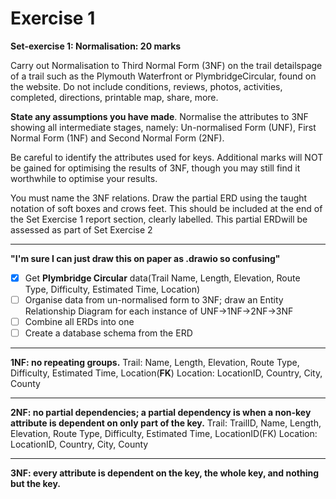 # Exercise 1

**Set-exercise 1:  Normalisation: 20 marks**

Carry out Normalisation to Third Normal Form (3NF) on the trail detailspage of a trail such as the Plymouth  Waterfront  or  PlymbridgeCircular,  found  on  the  website.   Do  not  include  conditions, reviews,  photos,  activities,  completed,  directions,  printable  map,  share,  more.

**State any assumptions you have made**. Normalise  the  attributes to 3NF  showing  all  intermediate  stages,  namely:  Un-normalised  Form (UNF), First Normal Form (1NF) and Second Normal Form (2NF).

Be careful to identify the attributes used for keys.  Additional marks will NOT be gained for optimising the results of 3NF, though you may still find it worthwhile to optimise your results.

You must name the 3NF relations. Draw the partial ERD using the taught notation of soft boxes and crows feet. This should be included at the end of the Set Exercise 1 report section, clearly labelled. This partial ERDwill be assessed as part of Set Exercise 2

---

**"I'm sure I can just draw this on paper as .drawio so confusing"**

- [X] Get **Plymbridge Circular** data(Trail Name, Length, Elevation, Route Type, Difficulty, Estimated Time, Location)
- [ ] Organise data from un-normalised form to 3NF; draw an Entity Relationship Diagram for each instance of UNF->1NF->2NF->3NF
- [ ] Combine all ERDs into one
- [ ] Create a database schema from the ERD

---

**1NF: no repeating groups.**
Trail: Name, Length, Elevation, Route Type, Difficulty, Estimated Time, Location(**FK**)
Location: LocationID, Country, City, County

---

**2NF: no partial dependencies; a partial dependency is when a non-key attribute is dependent on only part of the key.**
Trail: TrailID, Name, Length, Elevation, Route Type, Difficulty, Estimated Time, LocationID(FK)
Location: LocationID, Country, City, County

---

**3NF: every attribute is dependent on the key, the whole key, and nothing but the key.**
